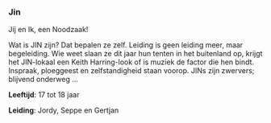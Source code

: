 ### Jin
Jij en Ik, een Noodzaak!

Wat is JIN zijn? Dat bepalen ze zelf. Leiding is geen leiding meer, maar begeleiding. Wie weet slaan ze dit jaar hun tenten in het buitenland op, krijgt het JIN-lokaal een Keith Harring-look of is muziek de factor die hen bindt. Inspraak, ploeggeest en zelfstandigheid staan voorop. JINs zijn zwervers; blijvend onderweg ...

**Leeftijd**: 17 tot 18 jaar

**Leiding**: Jordy, Seppe en Gertjan

